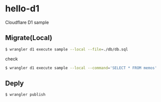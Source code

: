 # hello-d1
Cloudflare D1 sample

## Migrate(Local)
```bash
$ wrangler d1 execute sample --local --file=./db/db.sql 
```

check
```bash
$ wrangler d1 execute sample --local --command='SELECT * FROM memos'
```

## Deply
```bash
$ wrangler publish
```

